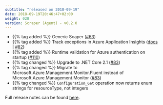 ```yaml
---
subtitle: "released on 2018-09-19"
date: 2018-09-19T20:46:47+02:00
weight: 020
version: Scraper (Agent) - v0.2.0
---
```


- {{% tag added %}} Generic Scaper ([#63](https://github.com/tomkerkhove/promitor/issues/63))
- {{% tag added %}} Track exceptions in Azure Application Insights ([docs](https://promitor.io/configuration/v0.x/#external-providers) | [#82](https://github.com/tomkerkhove/promitor/issues/82))
- {{% tag added %}} Runtime validation for Azure authentication on startup ([#110](https://github.com/tomkerkhove/promitor/issues/110))
- {{% tag changed %}} Upgrade to .NET Core 2.1 ([#83](https://github.com/tomkerkhove/promitor/issues/83))
- {{% tag changed %}} Migrate to Microsoft.Azure.Management.Monitor.Fluent instead of Microsoft.Azure.Management.Monitor ([#83](https://github.com/tomkerkhove/promitor/issues/83))
- {{% tag changed %}} `Configuration_Get` operation now returns enum strings for resourceType, not integers

Full release notes can be found [here](https://github.com/tomkerkhove/promitor/releases/tag/0.2.0).